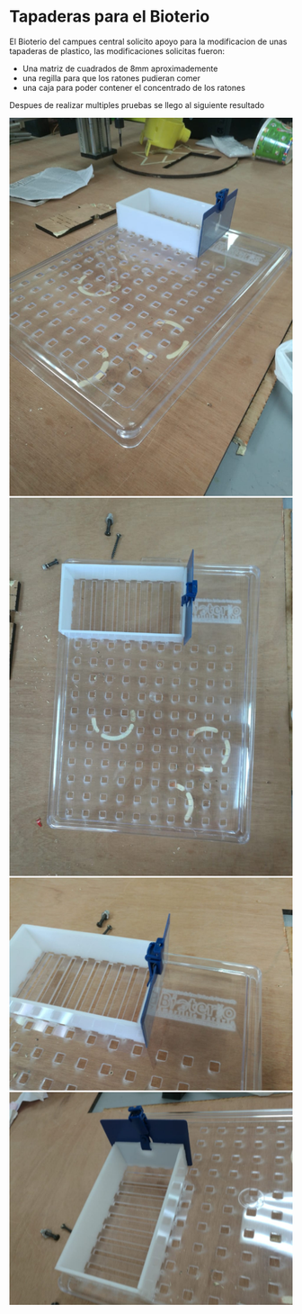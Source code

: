# Tapaderas para el Bioterio
El Bioterio del campues central solicito apoyo para la modificacion de unas tapaderas de plastico, las modificaciones solicitas fueron:
* Una matriz de cuadrados de 8mm aproximademente
* una regilla para que los ratones pudieran comer
* una caja para poder contener el concentrado de los ratones

Despues de realizar multiples pruebas se llego al siguiente resultado

<img src="foto1.jpeg"/> 
<img src="foto2.jpeg"/> 
<img src="foto3.jpeg"/> 
<img src="foto4.jpeg"/> 
